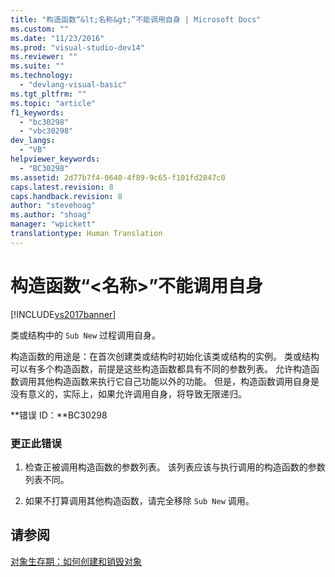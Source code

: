 ```yaml
---
title: "构造函数“&lt;名称&gt;”不能调用自身 | Microsoft Docs"
ms.custom: ""
ms.date: "11/23/2016"
ms.prod: "visual-studio-dev14"
ms.reviewer: ""
ms.suite: ""
ms.technology: 
  - "devlang-visual-basic"
ms.tgt_pltfrm: ""
ms.topic: "article"
f1_keywords: 
  - "bc30298"
  - "vbc30298"
dev_langs: 
  - "VB"
helpviewer_keywords: 
  - "BC30298"
ms.assetid: 2d77b7f4-0640-4f89-9c65-f101fd2847c0
caps.latest.revision: 8
caps.handback.revision: 8
author: "stevehoag"
ms.author: "shoag"
manager: "wpickett"
translationtype: Human Translation
---
```

# 构造函数“&lt;名称&gt;”不能调用自身
[!INCLUDE[vs2017banner](../../../csharp/includes/vs2017banner.md)]

类或结构中的 `Sub New` 过程调用自身。  
  
 构造函数的用途是：在首次创建类或结构时初始化该类或结构的实例。  类或结构可以有多个构造函数，前提是这些构造函数都具有不同的参数列表。  允许构造函数调用其他构造函数来执行它自己功能以外的功能。  但是，构造函数调用自身是没有意义的，实际上，如果允许调用自身，将导致无限递归。  
  
 **错误 ID：**BC30298  
  
### 更正此错误  
  
1.  检查正被调用构造函数的参数列表。  该列表应该与执行调用的构造函数的参数列表不同。  
  
2.  如果不打算调用其他构造函数，请完全移除 `Sub New` 调用。  
  
## 请参阅  
 [对象生存期：如何创建和销毁对象](../../../visual-basic/programming-guide/language-features/objects-and-classes/object-lifetime-how-objects-are-created-and-destroyed.md)